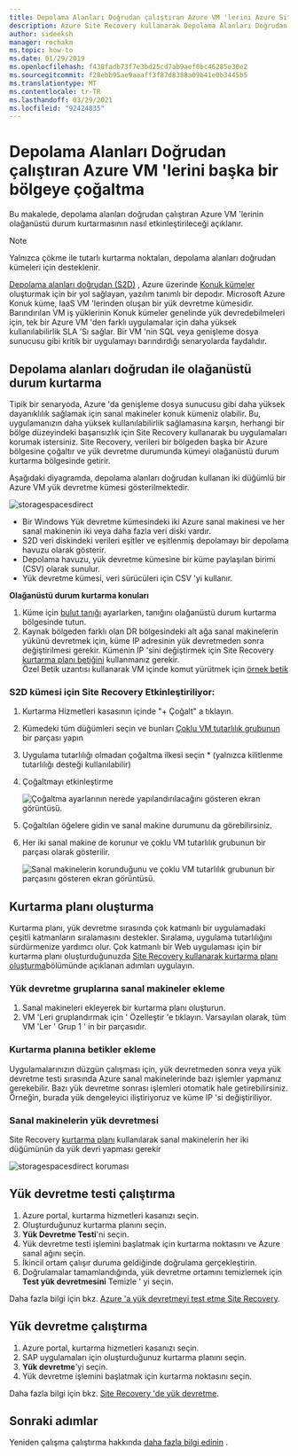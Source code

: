 ```yaml
---
title: Depolama Alanları Doğrudan çalıştıran Azure VM 'lerini Azure Site Recovery ile çoğaltma
description: Azure Site Recovery kullanarak Depolama Alanları Doğrudan çalıştıran Azure sanal makinelerini nasıl çoğaltacağınızı öğrenin.
author: sideeksh
manager: rochakm
ms.topic: how-to
ms.date: 01/29/2019
ms.openlocfilehash: f438fadb73f7e3bd25cd7ab9aef0bc46285e30e2
ms.sourcegitcommit: f28ebb95ae9aaaff3f87d8388a09b41e0b3445b5
ms.translationtype: MT
ms.contentlocale: tr-TR
ms.lasthandoff: 03/29/2021
ms.locfileid: "92424835"
---
```

# <a name="replicate-azure-vms-running-storage-spaces-direct-to-another-region"></a>Depolama Alanları Doğrudan çalıştıran Azure VM 'lerini başka bir bölgeye çoğaltma

Bu makalede, depolama alanları doğrudan çalıştıran Azure VM 'lerinin olağanüstü durum kurtarmasının nasıl etkinleştirileceği açıklanır.

>[!NOTE]
>Yalnızca çökme ile tutarlı kurtarma noktaları, depolama alanları doğrudan kümeleri için desteklenir.
>

[Depolama alanları doğrudan (S2D)](/windows-server/storage/storage-spaces/deploy-storage-spaces-direct) , Azure üzerinde [Konuk kümeler](https://techcommunity.microsoft.com/t5/failover-clustering/bg-p/FailoverClustering) oluşturmak için bir yol sağlayan, yazılım tanımlı bir depodır.  Microsoft Azure Konuk küme, IaaS VM 'lerinden oluşan bir yük devretme kümesidir. Barındırılan VM iş yüklerinin Konuk kümeler genelinde yük devredebilmeleri için, tek bir Azure VM 'den farklı uygulamalar için daha yüksek kullanılabilirlik SLA 'Sı sağlar. Bir VM 'nin SQL veya genişleme dosya sunucusu gibi kritik bir uygulamayı barındırdığı senaryolarda faydalıdır.

## <a name="disaster-recovery-with-storage-spaces-direct"></a>Depolama alanları doğrudan ile olağanüstü durum kurtarma

Tipik bir senaryoda, Azure 'da genişleme dosya sunucusu gibi daha yüksek dayanıklılık sağlamak için sanal makineler konuk kümeniz olabilir. Bu, uygulamanızın daha yüksek kullanılabilirlik sağlamasına karşın, herhangi bir bölge düzeyindeki başarısızlık için Site Recovery kullanarak bu uygulamaları korumak istersiniz. Site Recovery, verileri bir bölgeden başka bir Azure bölgesine çoğaltır ve yük devretme durumunda kümeyi olağanüstü durum kurtarma bölgesinde getirir.

Aşağıdaki diyagramda, depolama alanları doğrudan kullanan iki düğümlü bir Azure VM yük devretme kümesi gösterilmektedir.

![storagespacesdirect](./media/azure-to-azure-how-to-enable-replication-s2d-vms/storagespacedirect.png)


- Bir Windows Yük devretme kümesindeki iki Azure sanal makinesi ve her sanal makinenin iki veya daha fazla veri diski vardır.
- S2D veri diskindeki verileri eşitler ve eşitlenmiş depolamayı bir depolama havuzu olarak gösterir.
- Depolama havuzu, yük devretme kümesine bir küme paylaşılan birimi (CSV) olarak sunulur.
- Yük devretme kümesi, veri sürücüleri için CSV 'yi kullanır.

**Olağanüstü durum kurtarma konuları**

1. Küme için [bulut tanığı](/windows-server/failover-clustering/deploy-cloud-witness#CloudWitnessSetUp) ayarlarken, tanığını olağanüstü durum kurtarma bölgesinde tutun.
2. Kaynak bölgeden farklı olan DR bölgesindeki alt ağa sanal makinelerin yükünü devretmek için, küme IP adresinin yük devretmeden sonra değiştirilmesi gerekir.  Kümenin IP 'sini değiştirmek için Site Recovery [kurtarma planı betiğini](./site-recovery-runbook-automation.md) kullanmanız gerekir.</br>
Özel Betik uzantısı kullanarak VM içinde komut yürütmek için [örnek betik](https://github.com/krnese/azure-quickstart-templates/blob/master/asr-automation-recovery/scripts/ASR-Wordpress-ChangeMysqlConfig.ps1) 

### <a name="enabling-site-recovery-for-s2d-cluster"></a>S2D kümesi için Site Recovery Etkinleştiriliyor:

1. Kurtarma Hizmetleri kasasının içinde "+ Çoğalt" a tıklayın.
1. Kümedeki tüm düğümleri seçin ve bunları [Çoklu VM tutarlılık grubunun](./azure-to-azure-common-questions.md#multi-vm-consistency) bir parçası yapın
1. Uygulama tutarlılığı olmadan çoğaltma ilkesi seçin * (yalnızca kilitlenme tutarlılığı desteği kullanılabilir)
1. Çoğaltmayı etkinleştirme

   ![Çoğaltma ayarlarının nerede yapılandırılacağını gösteren ekran görüntüsü.](./media/azure-to-azure-how-to-enable-replication-s2d-vms/multivmgroup.png)

2. Çoğaltılan öğelere gidin ve sanal makine durumunu da görebilirsiniz.
3. Her iki sanal makine de korunur ve çoklu VM tutarlılık grubunun bir parçası olarak gösterilir.

   ![Sanal makinelerin korunduğunu ve çoklu VM tutarlılık grubunun bir parçasını gösteren ekran görüntüsü.](./media/azure-to-azure-how-to-enable-replication-s2d-vms/storagespacesdirectgroup.PNG)

## <a name="creating-a-recovery-plan"></a>Kurtarma planı oluşturma
Kurtarma planı, yük devretme sırasında çok katmanlı bir uygulamadaki çeşitli katmanların sıralamasını destekler. Sıralama, uygulama tutarlılığını sürdürmenize yardımcı olur. Çok katmanlı bir Web uygulaması için bir kurtarma planı oluşturduğunuzda [Site Recovery kullanarak kurtarma planı oluşturma](site-recovery-create-recovery-plans.md)bölümünde açıklanan adımları uygulayın.

### <a name="adding-virtual-machines-to-failover-groups"></a>Yük devretme gruplarına sanal makineler ekleme

1.  Sanal makineleri ekleyerek bir kurtarma planı oluşturun.
2.  VM 'Leri gruplandırmak için ' Özelleştir 'e tıklayın. Varsayılan olarak, tüm VM 'Ler ' Grup 1 ' in bir parçasıdır.


### <a name="add-scripts-to-the-recovery-plan"></a>Kurtarma planına betikler ekleme
Uygulamalarınızın düzgün çalışması için, yük devretmeden sonra veya yük devretme testi sırasında Azure sanal makinelerinde bazı işlemler yapmanız gerekebilir. Bazı yük devretme sonrası işlemleri otomatik hale getirebilirsiniz. Örneğin, burada yük dengeleyici iliştiriyoruz ve küme IP 'si değiştiriliyor.


### <a name="failover-of-the-virtual-machines"></a>Sanal makinelerin yük devretmesi 
Site Recovery [kurtarma planı](./site-recovery-create-recovery-plans.md) kullanılarak sanal makinelerin her iki düğümünün da yük devri yapması gerekir 

![storagespacesdirect koruması](./media/azure-to-azure-how-to-enable-replication-s2d-vms/recoveryplan.PNG)

## <a name="run-a-test-failover"></a>Yük devretme testi çalıştırma
1.  Azure portal, kurtarma hizmetleri kasanızı seçin.
2.  Oluşturduğunuz kurtarma planını seçin.
3.  **Yük Devretme Testi**'ni seçin.
4.  Yük devretme testi işlemini başlatmak için kurtarma noktasını ve Azure sanal ağını seçin.
5.  İkincil ortam çalışır duruma geldiğinde doğrulama gerçekleştirin.
6.  Doğrulamalar tamamlandığında, yük devretme ortamını temizlemek için **Test yük devretmesini** Temizle ' yi seçin.

Daha fazla bilgi için bkz. [Azure 'a yük devretmeyi test etme Site Recovery](site-recovery-test-failover-to-azure.md).

## <a name="run-a-failover"></a>Yük devretme çalıştırma

1.  Azure portal, kurtarma hizmetleri kasanızı seçin.
2.  SAP uygulamaları için oluşturduğunuz kurtarma planını seçin.
3.  **Yük devretme**'yi seçin.
4.  Yük devretme işlemini başlatmak için kurtarma noktasını seçin.

Daha fazla bilgi için bkz. [Site Recovery 'de yük devretme](site-recovery-failover.md).
## <a name="next-steps"></a>Sonraki adımlar

Yeniden çalışma çalıştırma hakkında [daha fazla bilgi edinin](./azure-to-azure-tutorial-failover-failback.md) .

